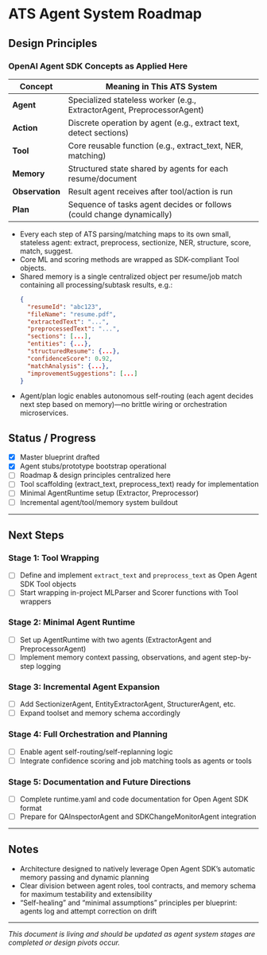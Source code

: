 # ATS Agent System Roadmap

## Design Principles

### OpenAI Agent SDK Concepts as Applied Here

| Concept       | Meaning in This ATS System                                              |
|---------------|------------------------------------------------------------------------|
| **Agent**     | Specialized stateless worker (e.g., ExtractorAgent, PreprocessorAgent)  |
| **Action**    | Discrete operation by agent (e.g., extract text, detect sections)       |
| **Tool**      | Core reusable function (e.g., extract_text, NER, matching)             |
| **Memory**    | Structured state shared by agents for each resume/document              |
| **Observation** | Result agent receives after tool/action is run                          |
| **Plan**      | Sequence of tasks agent decides or follows (could change dynamically)   |

- Every each step of ATS parsing/matching maps to its own small, stateless agent: extract, preprocess, sectionize, NER, structure, score, match, suggest.
- Core ML and scoring methods are wrapped as SDK-compliant Tool objects.
- Shared memory is a single centralized object per resume/job match containing all processing/subtask results, e.g.:
  ```json
  {
    "resumeId": "abc123",
    "fileName": "resume.pdf",
    "extractedText": "...",
    "preprocessedText": "...",
    "sections": [...],
    "entities": {...},
    "structuredResume": {...},
    "confidenceScore": 0.92,
    "matchAnalysis": {...},
    "improvementSuggestions": [...]
  }
  ```
- Agent/plan logic enables autonomous self-routing (each agent decides next step based on memory)—no brittle wiring or orchestration microservices.

## Status / Progress

- [x] Master blueprint drafted
- [x] Agent stubs/prototype bootstrap operational
- [ ] Roadmap & design principles centralized here
- [ ] Tool scaffolding (extract_text, preprocess_text) ready for implementation
- [ ] Minimal AgentRuntime setup (Extractor, Preprocessor)
- [ ] Incremental agent/tool/memory system buildout

---

## Next Steps

### Stage 1: Tool Wrapping
- [ ] Define and implement `extract_text` and `preprocess_text` as Open Agent SDK Tool objects
- [ ] Start wrapping in-project MLParser and Scorer functions with Tool wrappers

### Stage 2: Minimal Agent Runtime
- [ ] Set up AgentRuntime with two agents (ExtractorAgent and PreprocessorAgent)
- [ ] Implement memory context passing, observations, and agent step-by-step logging

### Stage 3: Incremental Agent Expansion
- [ ] Add SectionizerAgent, EntityExtractorAgent, StructurerAgent, etc.
- [ ] Expand toolset and memory schema accordingly

### Stage 4: Full Orchestration and Planning
- [ ] Enable agent self-routing/self-replanning logic
- [ ] Integrate confidence scoring and job matching tools as agents or tools

### Stage 5: Documentation and Future Directions
- [ ] Complete runtime.yaml and code documentation for Open Agent SDK format
- [ ] Prepare for QAInspectorAgent and SDKChangeMonitorAgent integration

---

## Notes

- Architecture designed to natively leverage Open Agent SDK’s automatic memory passing and dynamic planning
- Clear division between agent roles, tool contracts, and memory schema for maximum testability and extensibility
- “Self-healing” and “minimal assumptions” principles per blueprint: agents log and attempt correction on drift

---

_This document is living and should be updated as agent system stages are completed or design pivots occur._

